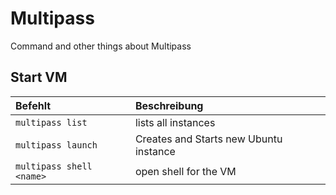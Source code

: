 # Multipass

Command and other things about Multipass

## Start VM

| Befehlt | Beschreibung |   
| :------ | :---------- |
| `multipass list` | lists all instances |  
| `multipass launch` | Creates and Starts new Ubuntu instance |  
| `multipass shell <name>` | open shell for the VM | 